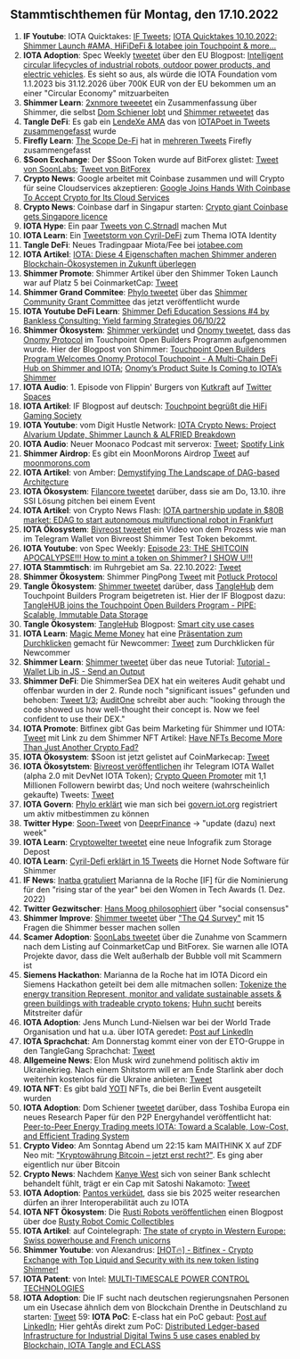 ## Stammtischthemen für Montag, den 17.10.2022

1. **IF Youtube**: IOTA Quicktakes: [IF Tweets](https://twitter.com/iota/status/1579396446859984898?s=20&t=RsPAxT4_CUsuefXSIZrs1A); [IOTA Quicktakes 10.10.2022: Shimmer Launch #AMA, HiFiDeFi & Iotabee join Touchpoint & more...](https://www.youtube.com/watch?v=AZueXp2MCrI)
2. **IOTA Adoption**: Spec Weekly [tweetet](https://twitter.com/SpecWeekly/status/1579617859130781696?s=20&t=zaGxPf4cD9WaoZnFpt4WAQ) über den EU Blogpost: [Intelligent circular lifecycles of industrial robots, outdoor power products, and electric vehicles](https://cordis.europa.eu/project/id/101073508). Es sieht so aus, als würde die IOTA Foundation vom 1.1.2023 bis 31.12.2026 über 700K EUR von der EU bekommen um an einer "Circular Economy" mitzuarbeiten
3. **Shimmer Learn**: [2xnmore tweeetet](https://twitter.com/2xnmore/status/1579509600448978944?s=20&t=F_f7J7riimP9Aom6MjxA1Q) ein Zusammenfassung über Shimmer, die selbst [Dom Schiener lobt](https://twitter.com/DomSchiener/status/1579536094601019393?s=20&t=F_f7J7riimP9Aom6MjxA1Q) und [Shimmer retweetet](https://twitter.com/shimmernet/status/1579710534127333377?s=20&t=F_f7J7riimP9Aom6MjxA1Q) das
4. **Tangle DeFi**: Es gab ein [LendeXe AMA](https://twitter.com/LendeXeFinance) das von [IOTAPoet in Tweets zusammengefasst](https://twitter.com/IotaPoet/status/1579540231178813440?s=20&t=F_f7J7riimP9Aom6MjxA1Q) wurde
5. **Firefly Learn**: [The Scope De-Fi](https://twitter.com/ScopeDefi) hat in [mehreren Tweets](https://twitter.com/ScopeDefi/status/1579539808455913472?s=20&t=F_f7J7riimP9Aom6MjxA1Q) Firefly zusammengefasst
6. **$Soon Exchange**: Der $Soon Token wurde auf BitForex glistet: [Tweet von SoonLabs](https://twitter.com/soon_labs/status/1579774192693948417?s=20&t=F_f7J7riimP9Aom6MjxA1Q); [Tweet von BitForex](https://twitter.com/bitforexcom/status/1579743371547267075?s=20&t=zaGxPf4cD9WaoZnFpt4WAQ)
7. **Crypto News**: Google arbeitet mit Coinbase zusammen und will Crypto für seine Cloudservices akzeptieren: [Google Joins Hands With Coinbase To Accept Crypto for Its Cloud Services](https://watcher.guru/news/google-joins-hands-with-coinbase-to-accept-crypto-for-its-cloud-services)
8. **Crypto News**: Coinbase darf in Singapur starten: [Crypto giant Coinbase gets Singapore licence](https://www.msn.com/en-ca/money/topstories/crypto-giant-coinbase-gets-singapore-licence/ar-AA12OANT)
9. **IOTA Hype**: Ein paar [Tweets von C.Strnadl](https://twitter.com/archimate/status/1579874993944788993?s=20&t=_u0dPMF4jOBIpVeD0dkQmA) machen Mut
10. **IOTA Learn**: Ein [Tweetstorm von Cyril-DeFi](https://twitter.com/cyrilXBT/status/1579953448887668736?s=20&t=_u0dPMF4jOBIpVeD0dkQmA) zum Thema IOTA Identity
11. **Tangle DeFi**: Neues Tradingpaar Miota/Fee bei [iotabee.com](https://iotabee.com/pool) 
12. **IOTA Artikel**: [IOTA: Diese 4 Eigenschaften machen Shimmer anderen Blockchain-Ökosystemen in Zukunft überlegen](https://www.crypto-news-flash.com/de/vier-eigenschaften-machen-shimmer-anderen-blockchain-oekosystemen-ueberlegen/)
13. **Shimmer Promote**: Shimmer Artikel über den Shimmer Token Launch war auf Platz 5 bei CoinmarketCap: [Tweet](https://twitter.com/CoinMarketCap/status/1580060701569302529?s=20&t=Dt8eQYYkbXagtfV_LsF75A)
14. **Shimmer Grand Commitee**: [Phylo tweetet](https://twitter.com/PhyloIota/status/1580107626461134848?s=20&t=Dt8eQYYkbXagtfV_LsF75A) über das [Shimmer Community Grant Committee](https://govern.iota.org/t/shimmer-community-grant-committee/1415) das jetzt veröffentlicht wurde
15. **IOTA Youtube DeFi Learn**: [Shimmer Defi Education Sessions #4 by Bankless Consulting: Yield farming Strategies 06/10/22 ](https://www.youtube.com/watch?v=hMfWfB71RdM)
16. **Shimmer Ökosystem**: [Shimmer verkündet](https://twitter.com/shimmernet/status/1580181526196936704?s=20&t=WWy5SYneU9RlA9Uq4xHyow) und [Onomy tweetet](https://twitter.com/OnomyProtocol/status/1580181688285822977?s=20&t=ccfHgh3RfNejMCGek11r4Q), dass das [Onomy Protocol](https://twitter.com/OnomyProtocol) im Touchpoint Open Builders Programm aufgenommen wurde. Hier der Blogpost von Shimmer: [Touchpoint Open Builders Program Welcomes Onomy Protocol Touchpoint - A Multi-Chain DeFi Hub on Shimmer and IOTA](https://blog.shimmer.network/touchpoint-welcomes-onomy/); [Onomy’s Product Suite Is Coming to IOTA’s Shimmer](https://medium.com/onomy-protocol/onomys-product-suite-is-coming-to-iota-s-shimmer-4060abd4acc6)
17. **IOTA Audio**: 1. Episode von Flippin' Burgers von [Kutkraft](https://twitter.com/kutkraft) auf [Twitter Spaces](https://twitter.com/OnomyProtocol/status/1580140435921461249?s=20&t=Dt8eQYYkbXagtfV_LsF75A)
18. **IOTA Artikel**: IF Blogpost auf deutsch: [Touchpoint begrüßt die HiFi Gaming Society](https://iota-kurs.de/touchpoint-begruesst-die-hifi-gaming-society/)
19. **IOTA Youtube**: vom Digit Hustle Network: [IOTA Crypto News: Project Alvarium Update, Shimmer Launch & ALFRIED Breakdown](https://www.youtube.com/watch?v=LF9-Rpn4Jiw)
20. **IOTA Audio**: Neuer Moonaco Podcast mit serverox: [Tweet](https://twitter.com/MoonacoPodcast/status/1580498959709392896?s=20&t=ekcaSn1xLyn89rNYY1SzZA); [Spotify Link](https://open.spotify.com/episode/6zfa4rng8GFBqZC0TqaxcM?si=InmtDX3dTLWXWdmKjLBxPw&nd=1)
21. **Shimmer Airdrop**: Es gibt ein MoonMorons Airdrop [Tweet](https://twitter.com/MoonMorons/status/1579505033372393473?s=20&t=aO0Vm2JBvmNJaNBW1im7Eg) auf [moonmorons.com](https://moonmorons.com/)
22. **IOTA Artikel**: von Amber: [Demystifying The Landscape of DAG-based Architecture](https://medium.com/amber-group/demystifying-the-landscape-of-dag-based-architecture-7699493b2705)
23. **IOTA Ökosystem**: [Filancore tweetet](https://twitter.com/FilancoreGmbH/status/1580493183309729793?s=20&t=ekcaSn1xLyn89rNYY1SzZA) darüber, dass sie am Do, 13.10. ihre SSI Lösung pitchen bei einem Event
24. **IOTA Artikel**: von Crypto News Flash: [IOTA partnership update in $80B market: EDAG to start autonomous multifunctional robot in Frankfurt](https://www.crypto-news-flash.com/iota-partnership-update-in-80b-market-edag-to-start-autonomous-multifunctional-robot-in-frankfurt/)
25. **IOTA Ökosystem**: [Bivreost tweetet](https://twitter.com/bivreost/status/1580526319871623168?s=20&t=ekcaSn1xLyn89rNYY1SzZA) ein Video von dem Prozess wie man im Telegram Wallet von Bivreost Shimmer Test Token bekommt. 
26. **IOTA Youtube**: von Spec Weekly: [Episode 23: THE SHITCOIN APOCALYPSE!!! How to mint a token on Shimmer? I SHOW U!!!](https://www.youtube.com/watch?v=Q7vgeElXdfI)
27. **IOTA Stammtisch**: im Ruhrgebiet am Sa. 22.10.2022: [Tweet](https://twitter.com/IotaPunks_71/status/1580538622205255681?s=20&t=ekcaSn1xLyn89rNYY1SzZA)
28. **Shimmer Ökosystem**: Shimmer PingPong [Tweet](https://twitter.com/shimmernet/status/1580546653572198402?s=20&t=ekcaSn1xLyn89rNYY1SzZA) mit [Potluck Protocol](https://twitter.com/PotluckProtocol)
29. **Tangle Ökosystem**: [Shimmer tweetet](https://twitter.com/shimmernet/status/1580589189141213185?s=20&t=5Dkh9VgTErYK8khJrNsS5g) darüber, dass [TangleHub](https://twitter.com/Tanglehub_eu) dem Touchpoint Builders Program beigetreten ist. Hier der IF Blogpost dazu: [TangleHUB joins the Touchpoint Open Builders Program - PIPE: Scalable, Immutable Data Storage](https://blog.shimmer.network/tanglehub-joins-touchpoint/)
30. **Tangle Ökosystem**: [TangleHub](https://twitter.com/Tanglehub_eu) Blogpost: [Smart city use cases](https://tanglehub.eu/smart-city-use-cases/)
31. **IOTA Learn**: [Magic Meme Money](https://twitter.com/Magic_MemeMoney) hat eine [Präsentation zum Durchklicken](https://view.genial.ly/6347e8c327ec53001235d296/interactive-content-your-guide-to-iota-and-shimmer) gemacht für Newcommer: [Tweet](https://twitter.com/Magic_MemeMoney/status/1580804551027761153?s=20&t=-O48vUaJtoKsrDlEuOQR_Q) zum Durchklicken für Newcommer
32. **Shimmer Learn**: [Shimmer tweetet](https://twitter.com/shimmernet/status/1580815686359601152?s=20&t=-O48vUaJtoKsrDlEuOQR_Q) über das neue Tutorial: [Tutorial - Wallet Lib in JS - Send an Output](https://www.youtube.com/watch?v=qri4D-NGhGU)
33. **Shimmer DeFi**: Die ShimmerSea DEX hat ein weiteres Audit gehabt und offenbar wurden in der 2. Runde noch "significant issues" gefunden und behoben: [Tweet 1/3](https://twitter.com/auditone_team/status/1580817105041035264?s=20&t=-O48vUaJtoKsrDlEuOQR_Q); [AuditOne](https://twitter.com/auditone_team) schreibt aber auch: "looking through the code showed us how well-thought their concept is. Now we feel confident to use their DEX."
34. **IOTA Promote**: Bitfinex gibt Gas beim Marketing für Shimmer und IOTA: [Tweet](https://twitter.com/bitfinex/status/1580831068042670080?s=20&t=S-DA_-QRLF-UDwFW_CcLeA) mit Link zu dem Shimmer NFT Artikel: [Have NFTs Become More Than Just Another Crypto Fad?](https://blog.bitfinex.com/education/have-nfts-become-more-than-just-another-crypto-fad/)
35. **IOTA Ökosystem**: $Soon ist jetzt gelistet auf CoinMarkecap: [Tweet](https://coinmarketcap.com/currencies/soonaverse/)
36. **IOTA Ökosytstem**: [Bivreost veröffentlichen](https://twitter.com/bivreost/status/1581011457868959744?s=20&t=mTnSFAyvifF6ndRUWZC_7A) ihr Telegram IOTA Wallet (alpha 2.0 mit DevNet IOTA Token); [Crypto Queen Promoter](https://twitter.com/sofizamolo/status/1580936304145371136?s=20&t=mTnSFAyvifF6ndRUWZC_7A) mit 1,1 Millionen Followern bewirbt das; Und noch weitere (wahrscheinlich gekaufte) Tweets: [Tweet](https://twitter.com/Pilarsmith/status/1581305590353051649?s=20&t=iD_adeIdtCYK6w2Ft3vPiA)
37. **IOTA Govern**: [Phylo erklärt](https://twitter.com/PhyloIota/status/1581173400290361345?s=20&t=mTnSFAyvifF6ndRUWZC_7A) wie man sich bei [govern.iot.org](https://govern.iota.org/t/read-first-shimmer-governance-guide/1406) registriert um aktiv mitbestimmen zu können 
38. **Twitter Hype**: [Soon-Tweet](https://twitter.com/DeeprFinance/status/1580936560740282368?s=20&t=mTnSFAyvifF6ndRUWZC_7A) von [DeeprFinance](https://twitter.com/DeeprFinance) -> "update (dazu) next week"
39. **IOTA Learn**: [Cryptowelter tweetet](https://twitter.com/cryptowelter/status/1580950048799870976?s=20&t=mTnSFAyvifF6ndRUWZC_7A) eine neue Infografik zum Storage Depost
40. **IOTA Learn**: [Cyril-Defi erklärt in 15 Tweets](https://twitter.com/cyrilXBT/status/1580966727835582464?s=20&t=mTnSFAyvifF6ndRUWZC_7A) die Hornet Node Software für Shimmer
41. **IF News**: [Inatba gratuliert](https://twitter.com/INATBA_org/status/1580234232022323200?s=20&t=mTnSFAyvifF6ndRUWZC_7A) Marianna de la Roche [IF] für die Nominierung für den "rising star of the year" bei den Women in Tech Awards (1. Dez. 2022)
42. **Twitter Gezwitscher**: [Hans Moog philosophiert](https://twitter.com/hus_qy/status/1581008104476770305?s=20&t=mTnSFAyvifF6ndRUWZC_7A) über "social consensus"
43. **Shimmer Improve**: [Shimmer tweetet](https://twitter.com/shimmernet/status/1581189384577044482?s=20&t=mTnSFAyvifF6ndRUWZC_7A) über ["The Q4 Survey"](https://tally.so/r/3q47Jg) mit 15 Fragen die Shimmer besser machen sollen
44. **Scamer Adoption**: [SoonLabs tweetet](https://twitter.com/soon_labs/status/1581493990209204224?s=20&t=iD_adeIdtCYK6w2Ft3vPiA) über die Zunahme von Scammern nach dem Listing auf CoinmarketCap und BitForex. Sie warnen alle IOTA Projekte davor, dass die Welt außerhalb der Bubble voll mit Scammern ist
45. **Siemens Hackathon**: Marianna de la Roche hat im IOTA Dicord ein Siemens Hackathon geteilt bei dem alle mitmachen sollen: [Tokenize the energy transition
Represent, monitor and validate sustainable assets & green buildings with tradeable crypto tokens](https://ecosystem.siemens.com/techforsustainability/tokenize-the-energy-transition/overview); [Huhn sucht](https://twitter.com/huhn511/status/1581644637931941889?s=20&t=LrGosIs1pZegkhjeVoeifg) bereits Mitstreiter dafür
46. **IOTA Adoption**: Jens Munch Lund-Nielsen war bei der World Trade Organisation und hat u.a. über IOTA geredet: [Post auf LinkedIn](https://www.linkedin.com/posts/jens-munch-lund-nielsen_great-to-be-back-at-world-trade-organization-activity-6985994250953891840-5d4l/)
47. **IOTA Sprachchat**: Am Donnerstag kommt einer von der ETO-Gruppe in den TangleGang Sprachchat: [Tweet](https://twitter.com/GangTangleTalk/status/1581214427109810177?s=20&t=iXpiucpxxMikdQjjCBqRbg)
48. **Allgemeine News**: Elon Musk wird zunehmend politisch aktiv im Ukrainekrieg. Nach einem Shitstorm will er am Ende Starlink aber doch weiterhin kostenlos für die Ukraine anbieten: [Tweet](https://twitter.com/elonmusk/status/1581345747777179651?s=20&t=iD_adeIdtCYK6w2Ft3vPiA)
49. **IOTA NFT**: Es gibt bald [YOTI](https://twitter.com/yoti_nft?s=21&t=D6B6U1LRw2IFb9FroPlQMg) NFTs, die bei Berlin Event ausgeteilt wurden
50. **IOTA Adoption**: Dom Schiener [tweetet](https://twitter.com/DomSchiener/status/1581700712253206528?s=20&t=zkXYWsZ3T2D01M3ur2Cs6w) darüber, dass Toshiba Europa ein neues Research Paper für den P2P Energyhandel veröffentlicht hat: [Peer-to-Peer Energy Trading meets IOTA: Toward a Scalable, Low-Cost, and Efficient Trading System](https://arxiv.org/pdf/2210.06427.pdf)
51. **Crypto Video**: Am Sonntag Abend um 22:15 kam MAITHINK X auf ZDF Neo mit: ["Kryptowährung Bitcoin – jetzt erst recht?"](https://www.zdf.de/show/mai-think-x-die-show/maithink-x-folge-16-100.html). Es ging aber eigentlich nur über Bitcoin
52. **Crypto News**: Nachdem [Kanye West](https://en.wikipedia.org/wiki/Kanye_West) sich von seiner Bank schlecht behandelt fühlt, trägt er ein Cap mit Satoshi Nakamoto: [Tweet](https://twitter.com/AltcoinDailyio/status/1581784087408177152?s=20&t=691dNe2Y0Q2rF10G_Pmxxw)
53. **IOTA Adoption**: [Pantos verküdet](https://twitter.com/PantosIO/status/1581949119270072321?s=20&t=RsPAxT4_CUsuefXSIZrs1A), dass sie bis 2025 weiter researchen dürfen an ihrer Interoperabilität auch zu IOTA
54. **IOTA NFT Ökosystem**: Die [Rusti Robots veröffentlichen](https://twitter.com/RustyRobotCC/status/1581620196954906625?s=20&t=RsPAxT4_CUsuefXSIZrs1A) einen Blogpost über doe [Rusty Robot Comic Collectibles](https://medium.com/@RustyRobotCountryClub/rusty-robot-comic-collectibles-9e3f2c99162b)
55. **IOTA Artikel**: auf Cointelegraph: [The state of crypto in Western Europe: Swiss powerhouse and French unicorns](https://cointelegraph.com/news/the-state-of-crypto-in-western-europe-swiss-powerhouse-and-french-unicorns)
56. **Shimmer Youtube**: von Alexandrus: [[HOT🔥] - Bitfinex - Crypto Exchange with Top Liquid and Security with its new token listing Shimmer!](https://www.youtube.com/watch?v=_bQpri48lio)
57. **IOTA Patent**: von Intel: [MULTI-TIMESCALE POWER CONTROL TECHNOLOGIES](https://worldwide.espacenet.com/patent/search/family/083509252/publication/US2022326757A1?q=pn%3DUS2022326757A1)
58. **IOTA Adoption**: Die IF sucht nach deutschen regierungsnahen Personen um ein Usecase ähnlich dem von Blockchain Drenthe in Deutschland zu starten: [Tweet](https://twitter.com/iota/status/1582008538985291779?s=20&t=47CXOIiTXQ9IGOU9kw-XNw)
59: **IOTA PoC**: E-class hat ein PoC gebaut: [Post auf LinkedIn](https://www.linkedin.com/posts/eclassstandard_aas-dataspace-industry40-activity-6987715198161711104-1Ib7/?utm_source=share&utm_medium=member_desktop); Hier gehtÄs direkt zum PoC: [Distributed Ledger-based Infrastructure for Industrial Digital Twins
5 use cases enabled by Blockchain, IOTA Tangle and ECLASS](https://aasregistry.eclass.eu/)



